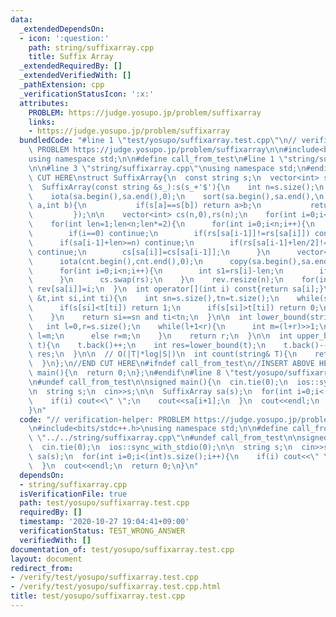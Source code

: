 ```yaml
---
data:
  _extendedDependsOn:
  - icon: ':question:'
    path: string/suffixarray.cpp
    title: Suffix Array
  _extendedRequiredBy: []
  _extendedVerifiedWith: []
  _pathExtension: cpp
  _verificationStatusIcon: ':x:'
  attributes:
    PROBLEM: https://judge.yosupo.jp/problem/suffixarray
    links:
    - https://judge.yosupo.jp/problem/suffixarray
  bundledCode: "#line 1 \"test/yosupo/suffixarray.test.cpp\"\n// verification-helper:\
    \ PROBLEM https://judge.yosupo.jp/problem/suffixarray\n\n#include<bits/stdc++.h>\n\
    using namespace std;\n\n#define call_from_test\n#line 1 \"string/suffixarray.cpp\"\
    \n\n#line 3 \"string/suffixarray.cpp\"\nusing namespace std;\n#endif\n//BEGIN\
    \ CUT HERE\nstruct SuffixArray{\n  const string s;\n  vector<int> sa,rev;\n\n\
    \  SuffixArray(const string &s_):s(s_+'$'){\n    int n=s.size();\n    sa.resize(n);\n\
    \    iota(sa.begin(),sa.end(),0);\n    sort(sa.begin(),sa.end(),\n         [&](int\
    \ a,int b){\n           if(s[a]==s[b]) return a>b;\n           return s[a]<s[b];\n\
    \         });\n\n    vector<int> cs(n,0),rs(n);\n    for(int i=0;i<n;i++) rs[i]=s[i];\n\
    \    for(int len=1;len<n;len*=2){\n      for(int i=0;i<n;i++){\n        cs[sa[i]]=i;\n\
    \        if(i==0) continue;\n        if(rs[sa[i-1]]!=rs[sa[i]]) continue;\n  \
    \      if(sa[i-1]+len>=n) continue;\n        if(rs[sa[i-1]+len/2]!=rs[sa[i]+len/2])\
    \ continue;\n        cs[sa[i]]=cs[sa[i-1]];\n      }\n      vector<int> cnt(n);\n\
    \      iota(cnt.begin(),cnt.end(),0);\n      copy(sa.begin(),sa.end(),rs.begin());\n\
    \      for(int i=0;i<n;i++){\n        int s1=rs[i]-len;\n        if(s1>=0) sa[cnt[cs[s1]]++]=s1;\n\
    \      }\n      cs.swap(rs);\n    }\n    rev.resize(n);\n    for(int i=0;i<n;i++)\
    \ rev[sa[i]]=i;\n  }\n  int operator[](int i) const{return sa[i];}\n\n  bool lt_substr(string\
    \ &t,int si,int ti){\n    int sn=s.size(),tn=t.size();\n    while(si<sn and ti<tn){\n\
    \      if(s[si]<t[ti]) return 1;\n      if(s[si]>t[ti]) return 0;\n      si++;ti++;\n\
    \    }\n    return si==sn and ti<tn;\n  }\n\n  int lower_bound(string& t){\n \
    \   int l=0,r=s.size();\n    while(l+1<r){\n      int m=(l+r)>>1;\n      if(lt_substr(t,sa[m],0))\
    \ l=m;\n      else r=m;\n    }\n    return r;\n  }\n\n  int upper_bound(string&\
    \ t){\n    t.back()++;\n    int res=lower_bound(t);\n    t.back()--;\n    return\
    \ res;\n  }\n\n  // O(|T|*log|S|)\n  int count(string& T){\n    return upper_bound(T)-lower_bound(T);\n\
    \  }\n};\n//END CUT HERE\n#ifndef call_from_test\n//INSERT ABOVE HERE\nsigned\
    \ main(){\n  return 0;\n};\n#endif\n#line 8 \"test/yosupo/suffixarray.test.cpp\"\
    \n#undef call_from_test\n\nsigned main(){\n  cin.tie(0);\n  ios::sync_with_stdio(0);\n\
    \n  string s;\n  cin>>s;\n\n  SuffixArray sa(s);\n  for(int i=0;i<(int)s.size();i++){\n\
    \    if(i) cout<<\" \";\n    cout<<sa[i+1];\n  }\n  cout<<endl;\n  return 0;\n\
    }\n"
  code: "// verification-helper: PROBLEM https://judge.yosupo.jp/problem/suffixarray\n\
    \n#include<bits/stdc++.h>\nusing namespace std;\n\n#define call_from_test\n#include\
    \ \"../../string/suffixarray.cpp\"\n#undef call_from_test\n\nsigned main(){\n\
    \  cin.tie(0);\n  ios::sync_with_stdio(0);\n\n  string s;\n  cin>>s;\n\n  SuffixArray\
    \ sa(s);\n  for(int i=0;i<(int)s.size();i++){\n    if(i) cout<<\" \";\n    cout<<sa[i+1];\n\
    \  }\n  cout<<endl;\n  return 0;\n}\n"
  dependsOn:
  - string/suffixarray.cpp
  isVerificationFile: true
  path: test/yosupo/suffixarray.test.cpp
  requiredBy: []
  timestamp: '2020-10-27 19:04:41+09:00'
  verificationStatus: TEST_WRONG_ANSWER
  verifiedWith: []
documentation_of: test/yosupo/suffixarray.test.cpp
layout: document
redirect_from:
- /verify/test/yosupo/suffixarray.test.cpp
- /verify/test/yosupo/suffixarray.test.cpp.html
title: test/yosupo/suffixarray.test.cpp
---
```

